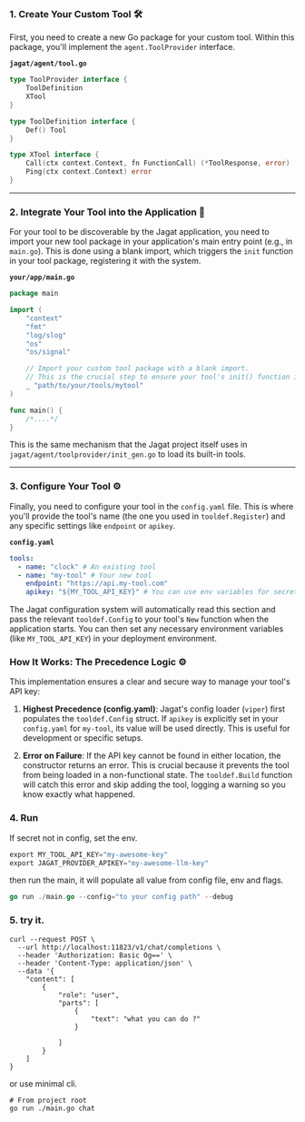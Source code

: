 ### 1\. Create Your Custom Tool 🛠️

First, you need to create a new Go package for your custom tool. Within this package, you'll implement the `agent.ToolProvider` interface.

**`jagat/agent/tool.go`**

```go
type ToolProvider interface {
	ToolDefinition
	XTool
}

type ToolDefinition interface {
	Def() Tool
}

type XTool interface {
	Call(ctx context.Context, fn FunctionCall) (*ToolResponse, error)
	Ping(ctx context.Context) error
}
```

---

### 2\. Integrate Your Tool into the Application 🔌

For your tool to be discoverable by the Jagat application, you need to import your new tool package in your application's main entry point (e.g., in `main.go`). This is done using a blank import, which triggers the `init` function in your tool package, registering it with the system.

**`your/app/main.go`**

```go
package main

import (
	"context"
	"fmt"
	"log/slog"
	"os"
	"os/signal"

	// Import your custom tool package with a blank import.
	// This is the crucial step to ensure your tool's init() function is called.
	_ "path/to/your/tools/mytool"
)

func main() {
	/*....*/
}

```

This is the same mechanism that the Jagat project itself uses in `jagat/agent/toolprovider/init_gen.go` to load its built-in tools.

---

### 3\. Configure Your Tool ⚙️

Finally, you need to configure your tool in the `config.yaml` file. This is where you'll provide the tool's name (the one you used in `tooldef.Register`) and any specific settings like `endpoint` or `apikey`.

**`config.yaml`**

```yaml
tools:
  - name: "clock" # An existing tool
  - name: "my-tool" # Your new tool
    endpoint: "https://api.my-tool.com"
    apikey: "${MY_TOOL_API_KEY}" # You can use env variables for secrets.
```

The Jagat configuration system will automatically read this section and pass the relevant `tooldef.Config` to your tool's `New` function when the application starts. You can then set any necessary environment variables (like `MY_TOOL_API_KEY`) in your deployment environment.

### How It Works: The Precedence Logic ⚙️

This implementation ensures a clear and secure way to manage your tool's API key:

1.  **Highest Precedence (config.yaml)**: Jagat's config loader (`viper`) first populates the `tooldef.Config` struct. If `apikey` is explicitly set in your `config.yaml` for `my-tool`, its value will be used directly. This is useful for development or specific setups.

2.  **Error on Failure**: If the API key cannot be found in either location, the constructor returns an error. This is crucial because it prevents the tool from being loaded in a non-functional state. The `tooldef.Build` function will catch this error and skip adding the tool, logging a warning so you know exactly what happened.

### 4\. Run

If secret not in config, set the env.

```GO
export MY_TOOL_API_KEY="my-awesome-key"
export JAGAT_PROVIDER_APIKEY="my-awesome-llm-key"
```

then run the main, it will populate all value from config file, env and flags.

```GO
go run ./main.go --config="to your config path" --debug
```

### 5\. try it.

```
curl --request POST \
  --url http://localhost:11823/v1/chat/completions \
  --header 'Authorization: Basic Og==' \
  --header 'Content-Type: application/json' \
  --data '{
	"content": [
		{
			"role": "user",
			"parts": [
				{
					"text": "what you can do ?"
				}

			]
		}
	]
}
```

or use minimal cli.

```shell
# From project root
go run ./main.go chat
```
